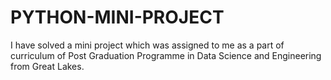 # PYTHON-MINI-PROJECT
I have solved a mini project which was assigned to me as a part of curriculum of Post Graduation Programme in Data Science and Engineering from Great Lakes.
